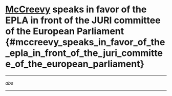 # [McCreevy](McCreevy "wikilink") speaks in favor of the EPLA in front of the JURI committee of the European Parliament {#mccreevy_speaks_in_favor_of_the_epla_in_front_of_the_juri_committee_of_the_european_parliament}

------------------------------------------------------------------------

*abs*

------------------------------------------------------------------------
